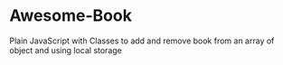 # Awesome-Book
Plain JavaScript with Classes to add and remove book from an array of object and using local storage
